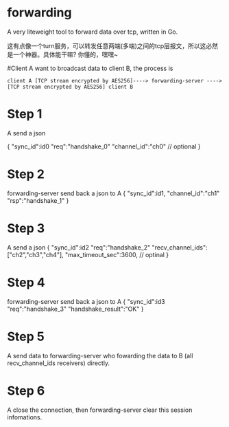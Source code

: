 # forwarding
A very liteweight tool to forward data over tcp,  written in Go.

这有点像一个turn服务，可以转发任意两端(多端)之间的tcp层报文，所以这必然是一个神器。具体能干嘛? 你懂的，嘿嘿~



#Client A want to broadcast data to client B, the process is
```
client A [TCP stream encrypted by AES256]----> forwarding-server ----> [TCP stream encrypted by AES256] client B
```


# Step 1 
A send a json

{
    "sync_id":id0
    "req":"handshake_0"
    "channel_id":"ch0" // optional
}


# Step 2 
forwarding-server send back a json to A
{
    "sync_id":id1,
    "channel_id":"ch1"
    "rsp":"handshake_1"
}


# Step 3 
A send a json
{
    "sync_id":id2
    "req":"handshake_2"
    "recv_channel_ids":["ch2","ch3","ch4"],
    "max_timeout_sec":3600, // optinal
}


# Step 4
forwarding-server send back a json to A
{
    "sync_id":id3
    "req":"handshake_3"
    "handshake_result":"OK"
}


# Step 5
A send data to forwarding-server who fowarding the data to B (all recv_channel_ids receivers) directly.


# Step 6
A close the connection, then forwarding-server clear this session infomations.



